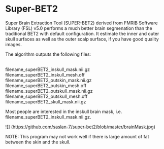 # Super-BET2
Super Brain Extraction Tool (SUPER-BET2) derived from FMRIB Software Library (FSL) v5.0 performs a much better brain segmenation than the traditional BET2 with default configuration. It estimate the inner and outer skull surfaces as well as the outer scalp surface, if you have good quality images.

The algorithm outputs the following files:

<br />filename_superBET2_inskull_mask.nii.gz
<br />filename_superBET2_inskull_mesh.off
<br />filename_superBET2_outskin_mask.nii.gz
<br />filename_superBET2_outskin_mesh.off
<br />filename_superBET2_outskull_mask.nii.gz
<br />filename_superBET2_outskull_mesh.off
<br />filename_superBET2_skull_mask.nii.gz

Most people are interested in the inskull brain mask, i.e. filename_superBET2_inskull_mask.nii.gz.

![] (https://github.com/saslan-7/super-bet2/blob/master/brainMask.jpg)

NOTE: This program may not work well if there is large amount of fat between the skin and the skull.
